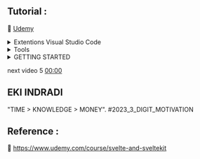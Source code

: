 ## Tutorial : 

:link: [Udemy](https://www.udemy.com/course/svelte-and-sveltekit)


<details>
  <summary>Extentions Visual Studio Code</summary>

1. [Svelte for VS Code](https://marketplace.visualstudio.com/items?itemName=svelte.svelte-vscode)

2. [ESLint](https://marketplace.visualstudio.com/items?itemName=dbaeumer.vscode-eslint)

3. [Prettier - Code formatter](https://marketplace.visualstudio.com/items?itemName=esbenp.prettier-vscode)

4. [indent-rainbow](https://marketplace.visualstudio.com/items?itemName=oderwat.indent-rainbow)

</details>

<details>
  <summary>Tools</summary>

1. [Svelte Society Tools](https://sveltesociety.dev/tools)

2. [REPL (WEB SVELTE CODE)](https://svelte.dev/repl/hello-world?version=3.50.1)

</details>


<details>
  <summary>GETTING STARTED</summary>

[DOCS](https://svelte.dev/docs)

</details>


next video 5 [00:00](https://www.udemy.com/course/svelte-and-sveltekit)  


## EKI INDRADI

"TIME > KNOWLEDGE > MONEY". #2023_3_DIGIT_MOTIVATION

## Reference : 

:link: https://www.udemy.com/course/svelte-and-sveltekit


